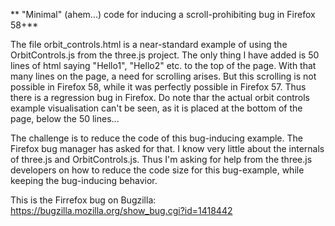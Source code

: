 ** "Minimal" (ahem...) code for inducing a scroll-prohibiting bug in Firefox 58+**

The file orbit_controls.html is a near-standard example of using the OrbitControls.js from the three.js project.  The only thing I have added is 50 lines of html saying "Hello1", "Hello2" etc. to the top of the page. With that many lines on the page, a need for scrolling arises. But this scrolling is not possible in Firefox 58, while it was perfectly possible in Firefox 57. Thus there is a regression bug in Firefox.
Do note thar the actual orbit controls example visualisation can't be seen, as it is placed at the bottom of the page, below the 50 lines... 

The challenge is to reduce the code of this bug-inducing example. The Firefox bug manager has asked for that. I know very little about the internals of three.js and OrbitControls.js. Thus I'm asking for help from the three.js developers on how to reduce the code size for this bug-example, while keeping the bug-inducing behavior.

This is the Firrefox bug on Bugzilla: https://bugzilla.mozilla.org/show_bug.cgi?id=1418442
